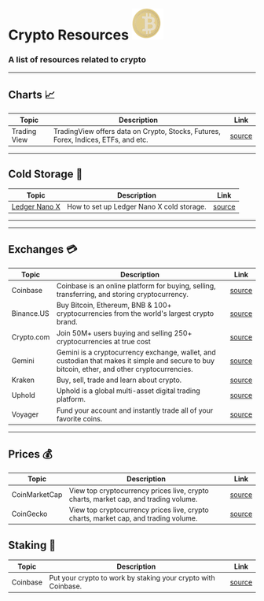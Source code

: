 # Crypto Resources ![Bitcoin](https://raw.githubusercontent.com/justincgreen/coin-pouch/main/src/images/btc-loader.gif)
### A list of resources related to crypto
---
## Charts :chart_with_upwards_trend:
| Topic | Description | Link |
| ----------- | ----------- | ----------- |
| Trading View | TradingView offers data on Crypto, Stocks, Futures, Forex, Indices, ETFs, and etc. | [source](https://www.tradingview.com/) |
---
## Cold Storage :closed_lock_with_key:
| Topic | Description | Link |
| ----------- | ----------- | ----------- |
| [Ledger Nano X](https://shop.ledger.com/pages/ledger-nano-x) | How to set up Ledger Nano X cold storage. | [source](https://www.youtube.com/watch?v=GNv3uPfqUdg) |
---
---
## Exchanges :credit_card:
| Topic | Description | Link |
| ----------- | ----------- | ----------- |
| Coinbase | Coinbase is an online platform for buying, selling, transferring, and storing cryptocurrency.| [source](https://www.coinbase.com/) |
| Binance.US | Buy Bitcoin, Ethereum, BNB & 100+ cryptocurrencies from the world's largest crypto brand.| [source](https://www.binance.us/) |
| Crypto.com | Join 50M+ users buying and selling 250+ cryptocurrencies at true cost | [source](https://crypto.com/) |
| Gemini | Gemini is a cryptocurrency exchange, wallet, and custodian that makes it simple and secure to buy bitcoin, ether, and other cryptocurrencies. | [source](https://www.gemini.com/) |
| Kraken | Buy, sell, trade and learn about crypto. | [source](https://www.kraken.com/en-us/) |
| Uphold | Uphold is a global multi-asset digital trading platform. | [source](https://uphold.com/en-us) |
| Voyager | Fund your account and instantly trade all of your favorite coins. | [source](https://www.investvoyager.com/) |
---
## Prices :moneybag:
| Topic | Description | Link |
| ----------- | ----------- | ----------- |
| CoinMarketCap | View top cryptocurrency prices live, crypto charts, market cap, and trading volume. | [source](https://coinmarketcap.com/) |
| CoinGecko | View top cryptocurrency prices live, crypto charts, market cap, and trading volume. | [source](https://www.coingecko.com/) |
## Staking :gem:
| Topic | Description | Link |
| ----------- | ----------- | ----------- |
| Coinbase | Put your crypto to work by staking your crypto with Coinbase.| [source](https://www.coinbase.com/staking) |
